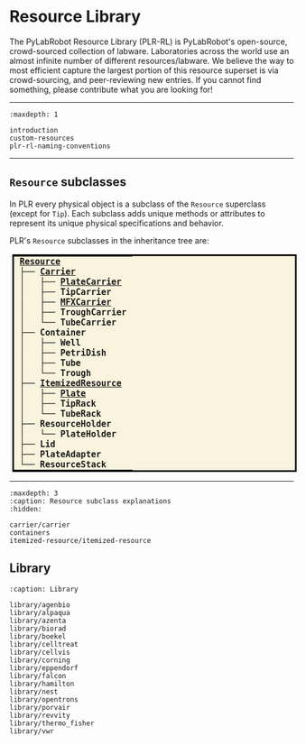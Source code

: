 # Resource Library

The PyLabRobot Resource Library (PLR-RL) is PyLabRobot's open-source, crowd-sourced collection of labware.
Laboratories across the world use an almost infinite number of different resources/labware.
We believe the way to most efficient capture the largest portion of this resource superset is via crowd-sourcing, and peer-reviewing new entries.
If you cannot find something, please contribute what you are looking for!

----

```{toctree}
:maxdepth: 1

introduction
custom-resources
plr-rl-naming-conventions
```

----

## `Resource` subclasses

In PLR every physical object is a subclass of the `Resource` superclass (except for `Tip`).
Each subclass adds unique methods or attributes to represent its unique physical specifications and behavior.

PLR's `Resource` subclasses in the inheritance tree are:
<style>
  .tree {
    border: 3px solid black;      /* Thick border around the entire table */
    border-collapse: collapse;    /* Ensures borders don’t double */
    background-color: #FAF3DD;    /* Light background */
    margin-left: 5px;             /* A bit of left margin */
  }

  .tree td {
    font-family: "Fira Code", monospace;  /* Code-like font */
    font-size: 15px;                     /* Matches code cell output */
    font-weight: bold;                   /* Make all text bold */
    line-height: 1.2;                    /* Slightly tighten vertical spacing */
    padding: 0 10px;                   /* Padding around each line */
    border: none;                        /* Remove inner borders */
    white-space: pre;                    /* Preserve spacing exactly */
  }
</style>

<table class="tree">
  <tr><td><a href="introduction.html">Resource</a></td></tr>

  <!-- Carrier subtree -->
  <tr><td>├── <a href="carrier/carrier.html">Carrier</a></td></tr>
  <tr><td>│   ├── <a href="carrier/plate-carrier/plate_carriers.html">PlateCarrier</a></td></tr>
  <tr><td>│   ├── TipCarrier</td></tr>
  <tr><td>│   ├── <a href="carrier/mfx-carrier/mfx_carriers.html">MFXCarrier</a></td></tr>
  <tr><td>│   ├── TroughCarrier</td></tr>
  <tr><td>│   └── TubeCarrier</td></tr>

  <!-- Container subtree -->
  <tr><td>├── Container</td></tr>
  <tr><td>│   ├── Well</td></tr>
  <tr><td>│   ├── PetriDish</td></tr>
  <tr><td>│   ├── Tube</td></tr>
  <tr><td>│   └── Trough</td></tr>

  <!-- ItemizedResource subtree -->
  <tr><td>├── <a href="itemized-resource/itemized-resource.html">ItemizedResource</a></td></tr>
  <tr><td>│   ├── <a href="itemized-resource/plate/plate.html">Plate</a></td></tr>
  <tr><td>│   ├── TipRack</td></tr>
  <tr><td>│   └── TubeRack</td></tr>

  <!-- ResourceHolder subtree -->
  <tr><td>├── ResourceHolder</td></tr>
  <tr><td>│   └── PlateHolder</td></tr>

  <!-- Others -->
  <tr><td>├── Lid</td></tr>
  <tr><td>├── PlateAdapter</td></tr>
  <tr><td>└── ResourceStack</td></tr>
</table>

----

```{toctree}
:maxdepth: 3
:caption: Resource subclass explanations
:hidden:

carrier/carrier
containers
itemized-resource/itemized-resource
```

## Library

```{toctree}
:caption: Library

library/agenbio
library/alpaqua
library/azenta
library/biorad
library/boekel
library/celltreat
library/cellvis
library/corning
library/eppendorf
library/falcon
library/hamilton
library/nest
library/opentrons
library/porvair
library/revvity
library/thermo_fisher
library/vwr
```

